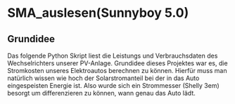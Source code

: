 # SMA_auslesen(Sunnyboy 5.0)

## Grundidee
Das folgende Python Skript liest die Leistungs und Verbrauchsdaten des Wechselrichters unserer PV-Anlage. Grundidee dieses Projektes war es, die Stromkosten unseres Elektroautos berechnen zu können. Hierfür muss man natürlich wissen wie hoch der Solarstromanteil bei der in das Auto eingespeisten Energie ist. Also wurde sich ein Strommesser (Shelly 3em) besorgt um differenzieren zu können, wann genau das Auto lädt. 


